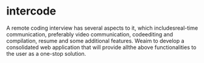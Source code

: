 # intercode

A remote coding interview has several aspects to it, which includesreal-time communication, preferably video communication, codeediting and compilation, resume and some additional features.  Weaim to develop a consolidated web application that will provide allthe above functionalities to the user as a one-stop solution.

